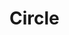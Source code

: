 # Circle



[^fields]: original STARKs used a big prime field (which you can see in some older tutorials devoted to STARKs). The *smooth* field allows for efficient modular arithmetics and at the same time is FFT-friendly (we will see later what it means). The key innovation behind Circle STARKs is the use of the circle which allowed to use so called Mersenne prime (a natural fit for `u32`) which is smooth in regards to field operations (modulo reduction being done via bit shifting -- todo - check) but is not FFT-friendly. Circle group over Mersenne prime field makes the latter FFT-friendly.
